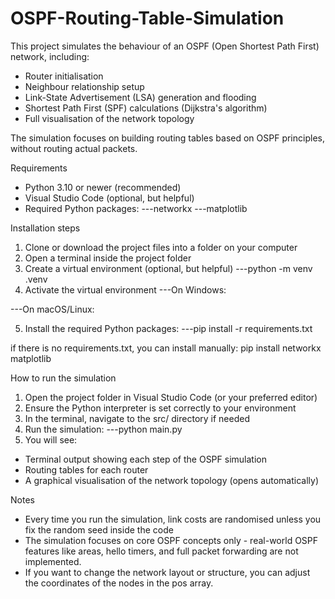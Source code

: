 # OSPF-Routing-Table-Simulation

This project simulates the behaviour of an OSPF (Open Shortest Path First) network, including:
- Router initialisation
- Neighbour relationship setup
- Link-State Advertisement (LSA) generation and flooding
- Shortest Path First (SPF) calculations (Dijkstra's algorithm)
- Full visualisation of the network topology

The simulation focuses on building routing tables based on OSPF principles, without routing actual packets.

Requirements
- Python 3.10 or newer (recommended)
- Visual Studio Code (optional, but helpful)
- Required Python packages:
---networkx
---matplotlib

Installation steps
1. Clone or download the project files into a folder on your computer
2. Open a terminal inside the project folder
3. Create a virtual environment (optional, but helpful)
---python -m venv .venv
4. Activate the virtual environment
---On Windows:

---On macOS/Linux:

5. Install the required Python packages:
---pip install -r requirements.txt

if there is no requirements.txt, you can install manually:
pip install networkx matplotlib

How to run the simulation
1. Open the project folder in Visual Studio Code (or your preferred editor)
2. Ensure the Python interpreter is set correctly to your environment
3. In the terminal, navigate to the src/ directory if needed
4. Run the simulation:
---python main.py
5. You will see:
- Terminal output showing each step of the OSPF simulation
- Routing tables for each router
- A graphical visualisation of the network topology (opens automatically)

Notes
- Every time you run the simulation, link costs are randomised unless you fix the random seed inside the code
- The simulation focuses on core OSPF concepts only - real-world OSPF features like areas, hello timers, and full packet forwarding are not implemented.
- If you want to change the network layout or structure, you can adjust the coordinates of the nodes in the pos array.
